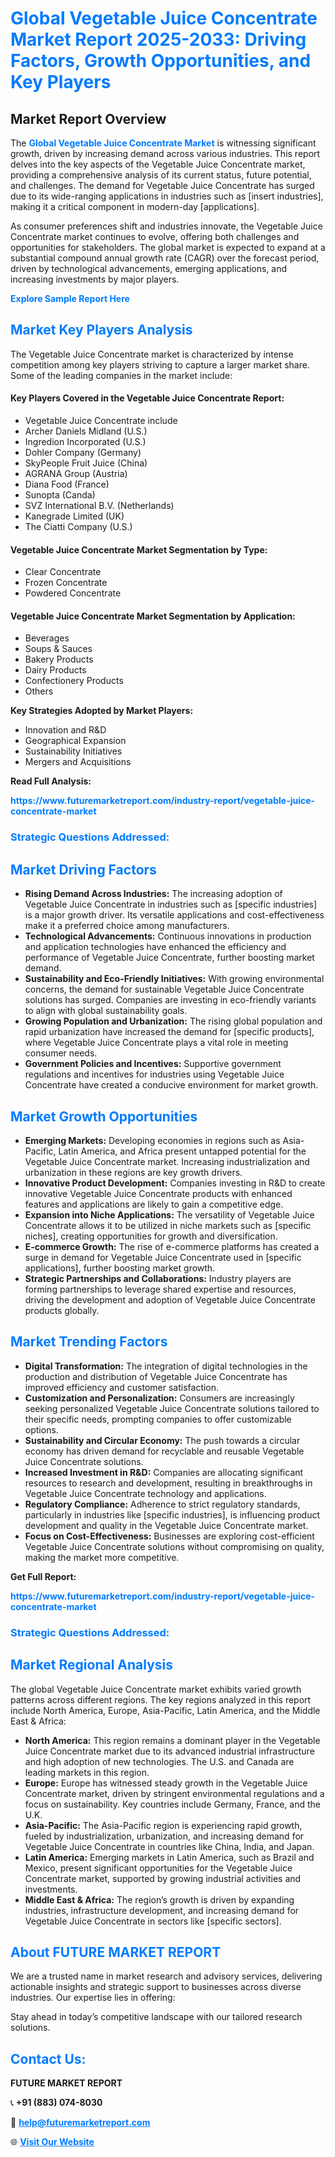<h1 style="color: #007BFF;">Global Vegetable Juice Concentrate Market Report 2025-2033: Driving Factors, Growth Opportunities, and Key Players</h1>

<section id="overview">
<h2>Market Report Overview</h2>
<p>The <a href="https://www.futuremarketreport.com/industry-report/vegetable-juice-concentrate-market" style="color: #007BFF; text-decoration: none;"><strong>Global Vegetable Juice Concentrate Market</strong></a> is witnessing significant growth, driven by increasing demand across various industries. This report delves into the key aspects of the Vegetable Juice Concentrate market, providing a comprehensive analysis of its current status, future potential, and challenges. The demand for Vegetable Juice Concentrate has surged due to its wide-ranging applications in industries such as [insert industries], making it a critical component in modern-day [applications].</p>
<p>As consumer preferences shift and industries innovate, the Vegetable Juice Concentrate market continues to evolve, offering both challenges and opportunities for stakeholders. The global market is expected to expand at a substantial compound annual growth rate (CAGR) over the forecast period, driven by technological advancements, emerging applications, and increasing investments by major players.</p>
</section>

<section id="overview">
<p><a href="https://www.futuremarketreport.com/request-sample/reportId=97423" style="color: #007BFF; text-decoration: none;"><strong>Explore Sample Report Here</strong></a></p>
</section>

<section id="key-players">
<h2 style="color: #007BFF;">Market Key Players Analysis</h2>
<p>The Vegetable Juice Concentrate market is characterized by intense competition among key players striving to capture a larger market share. Some of the leading companies in the market include:</p>
<h4>Key Players Covered in the Vegetable Juice Concentrate Report:</h4>
<ul><li>Vegetable Juice Concentrate include</li><li>Archer Daniels Midland (U.S.)</li><li>Ingredion Incorporated (U.S.)</li><li>Dohler Company (Germany)</li><li>SkyPeople Fruit Juice (China)</li><li>AGRANA Group (Austria)</li><li>Diana Food (France)</li><li>Sunopta (Canda)</li><li>SVZ International B.V. (Netherlands)</li><li>Kanegrade Limited (UK)</li><li>The Ciatti Company (U.S.)</li></ul>
<h4>Vegetable Juice Concentrate Market Segmentation by Type:</h4>
<ul><li>Clear Concentrate</li><li>Frozen Concentrate</li><li>Powdered Concentrate</li></ul>

<h4>Vegetable Juice Concentrate Market Segmentation by Application:</h4>
<ul><li>Beverages</li><li>Soups &amp; Sauces</li><li>Bakery Products</li><li>Dairy Products</li><li>Confectionery Products</li><li>Others</li></ul>
<p><strong>Key Strategies Adopted by Market Players:</strong></p>
<ul>
<li>Innovation and R&D</li>
<li>Geographical Expansion</li>
<li>Sustainability Initiatives</li>
<li>Mergers and Acquisitions</li>
</ul>
</section>

<section>
<p><strong>Read Full Analysis: </strong></p><a href="https://www.futuremarketreport.com/industry-report/vegetable-juice-concentrate-market" style="color: #007BFF; text-decoration: none;"><strong>https://www.futuremarketreport.com/industry-report/vegetable-juice-concentrate-market</strong></a>
<h3 style="color: #007BFF;">Strategic Questions Addressed:</h3>
</section>

<section id="driving-factors">
<h2 style="color: #007BFF;">Market Driving Factors</h2>
<ul>
<li><strong>Rising Demand Across Industries:</strong> The increasing adoption of Vegetable Juice Concentrate in industries such as [specific industries] is a major growth driver. Its versatile applications and cost-effectiveness make it a preferred choice among manufacturers.</li>
<li><strong>Technological Advancements:</strong> Continuous innovations in production and application technologies have enhanced the efficiency and performance of Vegetable Juice Concentrate, further boosting market demand.</li>
<li><strong>Sustainability and Eco-Friendly Initiatives:</strong> With growing environmental concerns, the demand for sustainable Vegetable Juice Concentrate solutions has surged. Companies are investing in eco-friendly variants to align with global sustainability goals.</li>
<li><strong>Growing Population and Urbanization:</strong> The rising global population and rapid urbanization have increased the demand for [specific products], where Vegetable Juice Concentrate plays a vital role in meeting consumer needs.</li>
<li><strong>Government Policies and Incentives:</strong> Supportive government regulations and incentives for industries using Vegetable Juice Concentrate have created a conducive environment for market growth.</li>
</ul>
</section>

<section id="growth-opportunities">
<h2 style="color: #007BFF;">Market Growth Opportunities</h2>
<ul>
<li><strong>Emerging Markets:</strong> Developing economies in regions such as Asia-Pacific, Latin America, and Africa present untapped potential for the Vegetable Juice Concentrate market. Increasing industrialization and urbanization in these regions are key growth drivers.</li>
<li><strong>Innovative Product Development:</strong> Companies investing in R&D to create innovative Vegetable Juice Concentrate products with enhanced features and applications are likely to gain a competitive edge.</li>
<li><strong>Expansion into Niche Applications:</strong> The versatility of Vegetable Juice Concentrate allows it to be utilized in niche markets such as [specific niches], creating opportunities for growth and diversification.</li>
<li><strong>E-commerce Growth:</strong> The rise of e-commerce platforms has created a surge in demand for Vegetable Juice Concentrate used in [specific applications], further boosting market growth.</li>
<li><strong>Strategic Partnerships and Collaborations:</strong> Industry players are forming partnerships to leverage shared expertise and resources, driving the development and adoption of Vegetable Juice Concentrate products globally.</li>
</ul>
</section>

<section id="trending-factors">
<h2 style="color: #007BFF;">Market Trending Factors</h2>
<ul>
<li><strong>Digital Transformation:</strong> The integration of digital technologies in the production and distribution of Vegetable Juice Concentrate has improved efficiency and customer satisfaction.</li>
<li><strong>Customization and Personalization:</strong> Consumers are increasingly seeking personalized Vegetable Juice Concentrate solutions tailored to their specific needs, prompting companies to offer customizable options.</li>
<li><strong>Sustainability and Circular Economy:</strong> The push towards a circular economy has driven demand for recyclable and reusable Vegetable Juice Concentrate solutions.</li>
<li><strong>Increased Investment in R&D:</strong> Companies are allocating significant resources to research and development, resulting in breakthroughs in Vegetable Juice Concentrate technology and applications.</li>
<li><strong>Regulatory Compliance:</strong> Adherence to strict regulatory standards, particularly in industries like [specific industries], is influencing product development and quality in the Vegetable Juice Concentrate market.</li>
<li><strong>Focus on Cost-Effectiveness:</strong> Businesses are exploring cost-efficient Vegetable Juice Concentrate solutions without compromising on quality, making the market more competitive.</li>
</ul>
</section>

<section>
<p><strong>Get Full Report: </strong></p><a href="https://www.futuremarketreport.com/industry-report/vegetable-juice-concentrate-market" style="color: #007BFF; text-decoration: none;"><strong>https://www.futuremarketreport.com/industry-report/vegetable-juice-concentrate-market</strong></a>
<h3 style="color: #007BFF;">Strategic Questions Addressed:</h3>
</section>


<section id="regional-analysis">
<h2 style="color: #007BFF;">Market Regional Analysis</h2>
<p>The global Vegetable Juice Concentrate market exhibits varied growth patterns across different regions. The key regions analyzed in this report include North America, Europe, Asia-Pacific, Latin America, and the Middle East & Africa:</p>
<ul>
<li><strong>North America:</strong> This region remains a dominant player in the Vegetable Juice Concentrate market due to its advanced industrial infrastructure and high adoption of new technologies. The U.S. and Canada are leading markets in this region.</li>
<li><strong>Europe:</strong> Europe has witnessed steady growth in the Vegetable Juice Concentrate market, driven by stringent environmental regulations and a focus on sustainability. Key countries include Germany, France, and the U.K.</li>
<li><strong>Asia-Pacific:</strong> The Asia-Pacific region is experiencing rapid growth, fueled by industrialization, urbanization, and increasing demand for Vegetable Juice Concentrate in countries like China, India, and Japan.</li>
<li><strong>Latin America:</strong> Emerging markets in Latin America, such as Brazil and Mexico, present significant opportunities for the Vegetable Juice Concentrate market, supported by growing industrial activities and investments.</li>
<li><strong>Middle East & Africa:</strong> The region’s growth is driven by expanding industries, infrastructure development, and increasing demand for Vegetable Juice Concentrate in sectors like [specific sectors].</li>
</ul>
</section>

<footer>
<h2 style="color: #007BFF;">About FUTURE MARKET REPORT</h2>
<p>We are a trusted name in market research and advisory services, delivering actionable insights and strategic support to businesses across diverse industries. Our expertise lies in offering:</p>

<p>Stay ahead in today’s competitive landscape with our tailored research solutions.</p>

<h2 style="color: #007BFF;">Contact Us:</h2>
<p><strong>FUTURE MARKET REPORT</strong></p>
<p>📞 <strong>+91 (883) 074-8030</strong></p>
<p>📧 <strong><a href="mailto:help@futuremarketreport.com" style="color: #007BFF;">help@futuremarketreport.com</a></strong></p>
<p>🌐 <strong><a href="https://www.futuremarketreport.com/" style="color: #007BFF;">Visit Our Website</a></strong></p>
</footer>